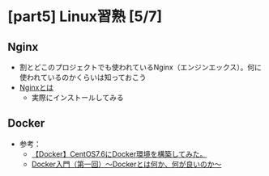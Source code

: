 # [part5] Linux習熟 [5/7]
## Nginx
- 割とどこのプロジェクトでも使われているNginx（エンジンエックス）。何に使われているのかくらいは知っておこう
- [Nginxとは](https://hogetech.info/network/server/nginx)
  - 実際にインストールしてみる
 
## Docker
- 参考：
  - [【Docker】CentOS7.6にDocker環境を構築してみた。](https://zenn.dev/supersatton/articles/f18c3135234b2e)
  - [Docker入門（第一回）～Dockerとは何か、何が良いのか～](https://knowledge.sakura.ad.jp/13265/)
